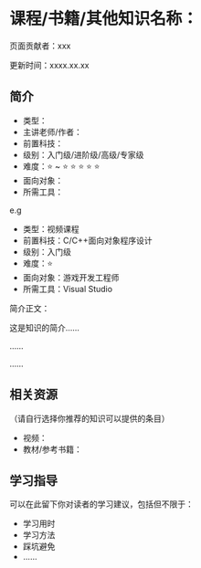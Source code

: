 # 课程/书籍/其他知识名称：

页面贡献者：xxx

更新时间：xxxx.xx.xx

## 简介

- 类型：
- 主讲老师/作者：
- 前置科技：
- 级别：入门级/进阶级/高级/专家级
- 难度：⭐ ~ ⭐ ⭐ ⭐ ⭐ ⭐ 
- 面向对象：
- 所需工具：

e.g

- 类型：视频课程
- 前置科技：C/C++面向对象程序设计
- 级别：入门级
- 难度：⭐ 
- 面向对象：游戏开发工程师
- 所需工具：Visual Studio

简介正文：

这是知识的简介……

……

……

## 相关资源

（请自行选择你推荐的知识可以提供的条目）

- 视频：
- 教材/参考书籍：



## 学习指导

可以在此留下你对读者的学习建议，包括但不限于：

- 学习用时
- 学习方法
- 踩坑避免
- ……


